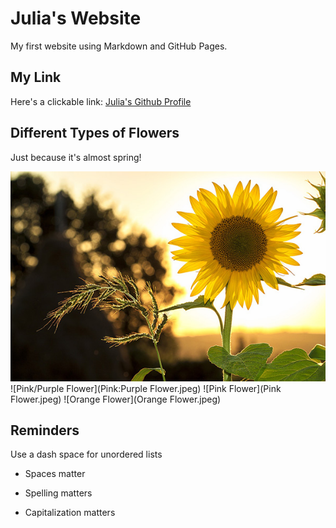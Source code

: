 # Julia's Website 

My first website using Markdown and GitHub Pages. 

## My Link

Here's a clickable link: [Julia's Github Profile](https://github.com/julia-fangman)

## Different Types of Flowers

Just because it's almost spring! 

![Sunflower](sunflower.jpg)
![Pink/Purple Flower](Pink:Purple Flower.jpeg)
![Pink Flower](Pink Flower.jpeg)
![Orange Flower](Orange Flower.jpeg)


## Reminders

Use a dash space for unordered lists

- Spaces matter

- Spelling matters

- Capitalization matters
